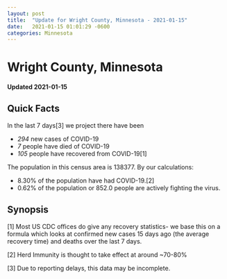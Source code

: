```yaml
---
layout: post
title:  "Update for Wright County, Minnesota - 2021-01-15"
date:   2021-01-15 01:01:29 -0600
categories: Minnesota
---
```


# Wright County, Minnesota
#### Updated 2021-01-15

## Quick Facts

In the last 7 days[3] we project there have been
- *294* new cases of COVID-19
- *7* people have died of COVID-19
- *105* people have recovered from COVID-19[1]

The population in this census area is 138377. By our calculations:
- 8.30% of the population have had COVID-19.[2]
- 0.62% of the population or 852.0 people are actively fighting the virus.

## Synopsis




[1] Most US CDC offices do give any recovery statistics- we base this on a formula which looks at confirmed new cases
15 days ago (the average recovery time) and deaths over the last 7 days.

[2] Herd Immunity is thought to take effect at around ~70-80%

[3] Due to reporting delays, this data may be incomplete.
 
    